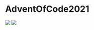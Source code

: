 # AdventOfCode2021

![](https://img.shields.io/badge/day%20📅-6-blue)
![](https://img.shields.io/badge/stars%20⭐-7-yellow)
